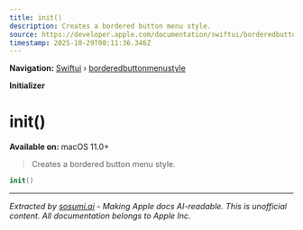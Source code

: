 ```yaml
---
title: init()
description: Creates a bordered button menu style.
source: https://developer.apple.com/documentation/swiftui/borderedbuttonmenustyle/init()
timestamp: 2025-10-29T00:11:36.346Z
---
```


**Navigation:** [Swiftui](/documentation/swiftui) › [borderedbuttonmenustyle](/documentation/swiftui/borderedbuttonmenustyle)

**Initializer**

# init()

**Available on:** macOS 11.0+

> Creates a bordered button menu style.

```swift
init()
```

---

*Extracted by [sosumi.ai](https://sosumi.ai) - Making Apple docs AI-readable.*
*This is unofficial content. All documentation belongs to Apple Inc.*
